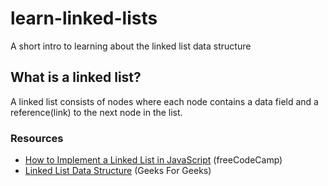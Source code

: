 # learn-linked-lists
A short intro to learning about the linked list data structure

## What is a linked list?
A linked list consists of nodes where each node contains a data field and a reference(link) to the next node in the list.

### Resources
- [How to Implement a Linked List in JavaScript](https://www.freecodecamp.org/news/implementing-a-linked-list-in-javascript/) (freeCodeCamp)
- [Linked List Data Structure](https://www.geeksforgeeks.org/data-structures/linked-list/) (Geeks For Geeks)
